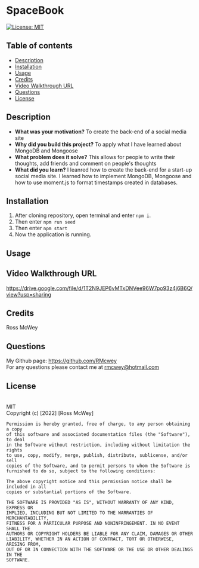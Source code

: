 # SpaceBook

[![License: MIT](https://img.shields.io/badge/License-MIT-yellow.svg)](https://opensource.org/licenses/MIT)
<br>

## Table of contents
* [Description](#description)
* [Installation](#installation)
* [Usage](#usage)
* [Credits](#credits)
* [Video Walkthrough URL](#video-walkthrough-url)
* [Questions](#questions)
* [License](#license)
    

## Description 

- **What was your motivation?** To create the back-end of a social media site
- **Why did you build this project?** To apply what I have learned about MongoDB and Mongoose
- **What problem does it solve?** This allows for people to write their thoughts, add friends and comment on people's thoughts
- **What did you learn?** I leanred how to create the back-end for a start-up social media site. I learned how to implement MongoDB, Mongoose and how to use moment.js to format timestamps created in databases.

## Installation
1. After cloning repository, open terminal and enter `npm i`.
2. Then enter `npm run seed`
3. Then enter `npm start`
4. Now the application is running. 


## Usage



## Video Walkthrough URL

https://drive.google.com/file/d/1T2N9JEP6vMTxDNVee96W7po93z4j6B6Q/view?usp=sharing

## Credits
Ross McWey


## Questions
My Github page: https://github.com/RMcwey
<br>
For any questions please contact me at rmcwey@hotmail.com

## License 
<br>
MIT
<br>
Copyright (c) [2022] [Ross McWey]

    Permission is hereby granted, free of charge, to any person obtaining a copy
    of this software and associated documentation files (the "Software"), to deal
    in the Software without restriction, including without limitation the rights
    to use, copy, modify, merge, publish, distribute, sublicense, and/or sell
    copies of the Software, and to permit persons to whom the Software is
    furnished to do so, subject to the following conditions:

    The above copyright notice and this permission notice shall be included in all
    copies or substantial portions of the Software.

    THE SOFTWARE IS PROVIDED "AS IS", WITHOUT WARRANTY OF ANY KIND, EXPRESS OR
    IMPLIED, INCLUDING BUT NOT LIMITED TO THE WARRANTIES OF MERCHANTABILITY,
    FITNESS FOR A PARTICULAR PURPOSE AND NONINFRINGEMENT. IN NO EVENT SHALL THE
    AUTHORS OR COPYRIGHT HOLDERS BE LIABLE FOR ANY CLAIM, DAMAGES OR OTHER
    LIABILITY, WHETHER IN AN ACTION OF CONTRACT, TORT OR OTHERWISE, ARISING FROM,
    OUT OF OR IN CONNECTION WITH THE SOFTWARE OR THE USE OR OTHER DEALINGS IN THE
    SOFTWARE.
    
